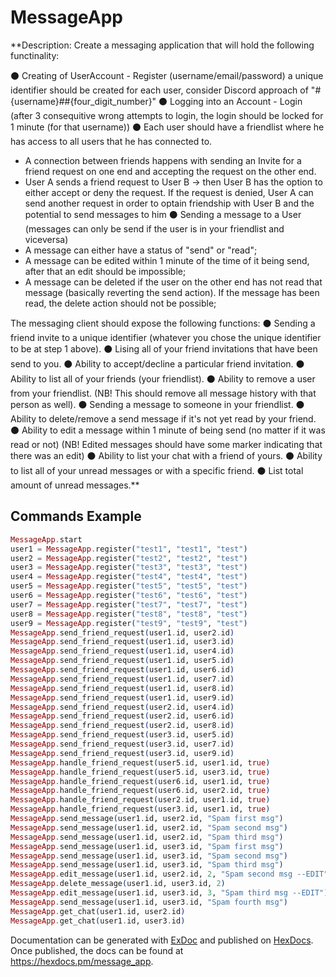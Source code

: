 # MessageApp

**Description:
Create a messaging application that will hold the following functinality:

⚫ Creating of UserAccount - Register (username/email/password) a unique identifier should be created for each user, consider Discord approach of "#{username}##{four_digit_number}"
⚫ Logging into an Account - Login (after 3 consequitive wrong attempts to login, the login should be locked for 1 minute (for that username))
⚫ Each user should have a friendlist where he has access to all users that he has connected to.
- A connection between friends happens with sending an Invite for a friend request on one end and accepting the request on the other end.
- User A sends a friend request to User B -> then User B has the option to either accept or deny the request. 
If the request is denied, User A can send another request in order to optain friendship with User B and the potential to send messages to him
⚫ Sending a message to a User (messages can only be send if the user is in your friendlist and viceversa)
- A message can either have a status of "send" or "read";
- A message can be edited within 1 minute of the time of it being send, after that an edit should be impossible;
- A message can be deleted if the user on the other end has not read that message (basically reverting the send action). 
If the message has been read, the delete action should not be possible;

The messaging client should expose the following functions:
⚫ Sending a friend invite to a unique identifier (whatever you chose the unique identifier to be at step 1 above).
⚫ Lising all of your friend invitations that have been send to you.
⚫ Ability to accept/decline a particular friend invitation.
⚫ Ability to list all of your friends (your friendlist).
⚫ Ability to remove a user from your friendlist. (NB! This should remove all message history with that person as well).
⚫ Sending a message to someone in your friendlist.
⚫ Ability to delete/remove a send message if it's not yet read by your friend.
⚫ Ability to edit a message within 1 minute of being send (no matter if it was read or not) (NB! Edited messages should have some marker indicating that there was an edit)
⚫ Ability to list your chat with a friend of yours.
⚫ Ability to list all of your unread messages or with a specific friend.
⚫ List total amount of unread messages.**

## Commands Example

```elixir
MessageApp.start
user1 = MessageApp.register("test1", "test1", "test")
user2 = MessageApp.register("test2", "test2", "test")
user3 = MessageApp.register("test3", "test3", "test")
user4 = MessageApp.register("test4", "test4", "test")
user5 = MessageApp.register("test5", "test5", "test")
user6 = MessageApp.register("test6", "test6", "test")
user7 = MessageApp.register("test7", "test7", "test")
user8 = MessageApp.register("test8", "test8", "test")
user9 = MessageApp.register("test9", "test9", "test")
MessageApp.send_friend_request(user1.id, user2.id)
MessageApp.send_friend_request(user1.id, user3.id)
MessageApp.send_friend_request(user1.id, user4.id)
MessageApp.send_friend_request(user1.id, user5.id)
MessageApp.send_friend_request(user1.id, user6.id)
MessageApp.send_friend_request(user1.id, user7.id)
MessageApp.send_friend_request(user1.id, user8.id)
MessageApp.send_friend_request(user1.id, user9.id)
MessageApp.send_friend_request(user2.id, user4.id)
MessageApp.send_friend_request(user2.id, user6.id)
MessageApp.send_friend_request(user2.id, user8.id)
MessageApp.send_friend_request(user3.id, user5.id)
MessageApp.send_friend_request(user3.id, user7.id)
MessageApp.send_friend_request(user3.id, user9.id)
MessageApp.handle_friend_request(user5.id, user1.id, true)
MessageApp.handle_friend_request(user5.id, user3.id, true)
MessageApp.handle_friend_request(user6.id, user1.id, true)
MessageApp.handle_friend_request(user6.id, user2.id, true)
MessageApp.handle_friend_request(user2.id, user1.id, true)
MessageApp.handle_friend_request(user3.id, user1.id, true)
MessageApp.send_message(user1.id, user2.id, "Spam first msg")
MessageApp.send_message(user1.id, user2.id, "Spam second msg")
MessageApp.send_message(user1.id, user2.id, "Spam third msg")
MessageApp.send_message(user1.id, user3.id, "Spam first msg")
MessageApp.send_message(user1.id, user3.id, "Spam second msg")
MessageApp.send_message(user1.id, user3.id, "Spam third msg")
MessageApp.edit_message(user1.id, user2.id, 2, "Spam second msg --EDIT")
MessageApp.delete_message(user1.id, user3.id, 2)
MessageApp.edit_message(user1.id, user3.id, 3, "Spam third msg --EDIT")
MessageApp.send_message(user1.id, user3.id, "Spam fourth msg")
MessageApp.get_chat(user1.id, user2.id)
MessageApp.get_chat(user1.id, user3.id)
```

Documentation can be generated with [ExDoc](https://github.com/elixir-lang/ex_doc)
and published on [HexDocs](https://hexdocs.pm). Once published, the docs can
be found at <https://hexdocs.pm/message_app>.

